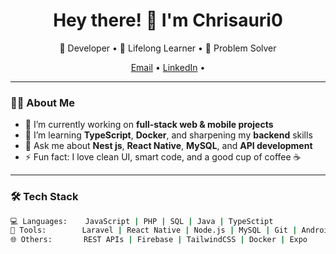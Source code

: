 <h1 align="center">Hey there! 👋 I'm Chrisauri0</h1>

<p align="center">
  🚀 Developer • 🧠 Lifelong Learner • 🎯 Problem Solver
</p>

<p align="center">
  <a href="mailto:jonatahcz1912@gmail.com">Email</a> •
  <a href="https://linkedin.com/in/christopher-jonathan-camargo-zamorano">LinkedIn</a> •
  
</p>

---

### 👨‍💻 About Me

- 🔭 I’m currently working on **full-stack web & mobile projects**
- 🌱 I’m learning **TypeScript**, **Docker**, and sharpening my **backend** skills
- 💬 Ask me about **Nest js**, **React Native**, **MySQL**, and **API development**
- ⚡ Fun fact: I love clean UI, smart code, and a good cup of coffee ☕️

---

### 🛠️ Tech Stack

```bash
💻 Languages:    JavaScript | PHP | SQL | Java | TypeSctipt
🧰 Tools:        Laravel | React Native | Node.js | MySQL | Git | Android Studio
🌐 Others:       REST APIs | Firebase | TailwindCSS | Docker | Expo

